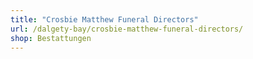 ```yaml
---
title: "Crosbie Matthew Funeral Directors"
url: /dalgety-bay/crosbie-matthew-funeral-directors/
shop: Bestattungen
---
```

